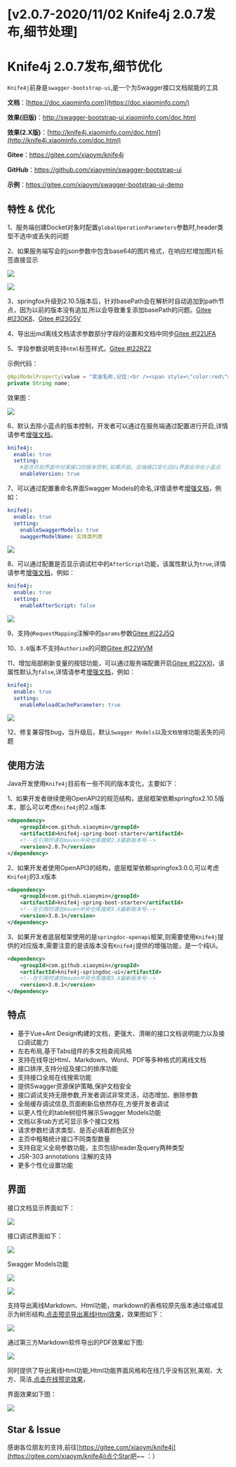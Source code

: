 # [v2.0.7-2020/11/02 Knife4j 2.0.7发布,细节处理]
# Knife4j 2.0.7发布,细节优化

`Knife4j`前身是`swagger-bootstrap-ui`,是一个为Swagger接口文档赋能的工具

**文档**：[https://doc.xiaominfo.com](https://doc.xiaominfo.com/)

**效果(旧版)**：http://swagger-bootstrap-ui.xiaominfo.com/doc.html

**效果(2.X版)**：[http://knife4j.xiaominfo.com/doc.html](http://knife4j.xiaominfo.com/doc.html)

**Gitee**：https://gitee.com/xiaoym/knife4j

**GitHub**：https://github.com/xiaoymin/swagger-bootstrap-ui

**示例**：https://gitee.com/xiaoym/swagger-bootstrap-ui-demo

## 特性 & 优化

1、服务端创建Docket对象时配置`globalOperationParameters`参数时,header类型不选中或丢失的问题

2、如果服务端写会的json参数中包含base64的图片格式，在响应栏增加图片标签直接显示

![](/images/blog/knife4j2.0.7/base1.png)

![](/images/blog/knife4j2.0.7/base2.png)

3、springfox升级到2.10.5版本后，针对basePath会在解析时自动追加到path节点，因为以前的版本没有追加,所以会导致重复添加basePath的问题。[Gitee #I230K8](https://gitee.com/xiaoym/knife4j/issues/I230K8)、[Gitee #I23G5V](https://gitee.com/xiaoym/knife4j/issues/I23G5V)

4、导出出md离线文档请求参数部分字段的设置和文档中同步[Gitee #I22UFA](https://gitee.com/xiaoym/knife4j/issues/I22UFA)

5、字段参数说明支持`html`标签样式。[Gitee #I22RZ2](https://gitee.com/xiaoym/knife4j/issues/I22RZ2)

示例代码：

```java
@ApiModelProperty(value = "奖金名称,记住:<br /><span style=\"color:red\">我很重要</span>",example = "MVP奖杯")
private String name;
```

效果图：

![](/images/blog/knife4j2.0.7/supporthtml.png)

6、默认去除小蓝点的版本控制，开发者可以通过在服务端通过配置进行开启,详情请参考[增强文档](https://doc.xiaominfo.com/knife4j/enhance.html)。

```yml
knife4j:
  enable: true
  setting:
	#是否开启界面中对某接口的版本控制,如果开启，后端接口变化后Ui界面会存在小蓝点
    enableVersion: true 
```

7、可以通过配置重命名界面Swagger Models的命名,详情请参考[增强文档](https://doc.xiaominfo.com/knife4j/enhance.html)，例如：

```yml
knife4j:
  enable: true
  setting:
    enableSwaggerModels: true
    swaggerModelName: 实体类列表
```

![](/images/blog/knife4j2.0.7/swaggerModelName.png)

8、可以通过配置是否显示调试栏中的`AfterScript`功能，该属性默认为`true`,详情请参考[增强文档](https://doc.xiaominfo.com/knife4j/enhance.html)，例如：

```yml
knife4j:
  enable: true
  setting:
    enableAfterScript: false
```

![](/images/blog/knife4j2.0.7/afterScript.png)

9、支持`@RequestMapping`注解中的`params`参数[Gitee #I22J5Q](https://gitee.com/xiaoym/knife4j/issues/I22J5Q)

10、`3.0`版本不支持`Authorize`的问题[Gitee #I22WVM](https://gitee.com/xiaoym/knife4j/issues/I22WVM)

11、增加局部刷新变量的按钮功能，可以通过服务端配置开启[Gitee #I22XXI](https://gitee.com/xiaoym/knife4j/issues/I22XXI)，该属性默认为`false`,详情请参考[增强文档](https://doc.xiaominfo.com/knife4j/enhance.html)，例如：

```yml
knife4j:
  enable: true
  setting:
    enableReloadCacheParameter: true
```

![](/images/blog/knife4j2.0.7/reloadparameter.png)

12、修复兼容性bug，当升级后，默认`Swagger Models`以及`文档管理`功能丢失的问题

## 使用方法

Java开发使用`Knife4j`目前有一些不同的版本变化，主要如下：

1、如果开发者继续使用OpenAPI2的规范结构，底层框架依赖springfox2.10.5版本，那么可以考虑`Knife4j`的2.x版本

```xml
<dependency>
    <groupId>com.github.xiaoymin</groupId>
    <artifactId>knife4j-spring-boot-starter</artifactId>
    <!--在引用时请在maven中央仓库搜索2.X最新版本号-->
    <version>2.0.7</version>
</dependency>
```

2、如果开发者使用OpenAPI3的结构，底层框架依赖springfox3.0.0,可以考虑`Knife4j`的3.x版本

```xml
<dependency>
    <groupId>com.github.xiaoymin</groupId>
    <artifactId>knife4j-spring-boot-starter</artifactId>
    <!--在引用时请在maven中央仓库搜索3.X最新版本号-->
    <version>3.0.1</version>
</dependency>
```

3、如果开发者底层框架使用的是`springdoc-openapi`框架,则需要使用`Knife4j`提供的对应版本,需要注意的是该版本没有`Knife4j`提供的增强功能，是一个纯Ui。

```xml
<dependency>
    <groupId>com.github.xiaoymin</groupId>
    <artifactId>knife4j-springdoc-ui</artifactId>
    <!--在引用时请在maven中央仓库搜索3.X最新版本号-->
    <version>3.0.1</version>
</dependency>
```

## 特点

- 基于Vue+Ant Design构建的文档，更强大、清晰的接口文档说明能力以及接口调试能力
- 左右布局,基于Tabs组件的多文档查阅风格
- 支持在线导出Html、Markdown、Word、PDF等多种格式的离线文档
- 接口排序,支持分组及接口的排序功能
- 支持接口全局在线搜索功能
- 提供Swagger资源保护策略,保护文档安全
- 接口调试支持无限参数,开发者调试非常灵活，动态增加、删除参数
- 全局缓存调试信息,页面刷新后依然存在,方便开发者调试
- 以更人性化的table树组件展示Swagger Models功能
- 文档以多tab方式可显示多个接口文档
- 请求参数栏请求类型、是否必填着颜色区分
- 主页中粗略统计接口不同类型数量
- 支持自定义全局参数功能，主页包括header及query两种类型
- JSR-303 annotations 注解的支持
- 更多个性化设置功能

## 界面

接口文档显示界面如下：

![](https://oscimg.oschina.net/oscnet/up-5b76509501c86174096f8b795d2aba8455b.png)

接口调试界面如下：

![](https://oscimg.oschina.net/oscnet/up-995a784219ea035cacd428d15d04e9cbcb3.png)

Swagger Models功能

![](https://oscimg.oschina.net/oscnet/up-98e1dbdf35ab957f5c05df126f9bae44ffd.png)

![](https://oscimg.oschina.net/oscnet/up-d9a030b06b76f9a4935205df453af149788.png)

支持导出离线Markdown、Html功能，markdown的表格较原先版本通过缩减显示为树形结构,[点击预览导出离线Html效果](https://doc.xiaominfo.com/html/knife4j-export-html.html)，效果图如下：

![](https://oscimg.oschina.net/oscnet/up-cfb2256485835e29a39f96eaaa60251e08c.png)

通过第三方Markdown软件导出的PDF效果如下图:

![](https://oscimg.oschina.net/oscnet/up-44bb80532b9767a33650e178809f612c3e7.png)

同时提供了导出离线Html功能,Html功能界面风格和在线几乎没有区别,美观、大方、简洁,[点击在线预览效果](https://doc.xiaominfo.com/Knife4j-Offline-Html.html)，

界面效果如下图：

![](https://oscimg.oschina.net/oscnet/up-4deb56c65774b4dc2ad54f5278f31e89a5d.png)

## Star & Issue

感谢各位朋友的支持,前往[https://gitee.com/xiaoym/knife4j](https://gitee.com/xiaoym/knife4j)点个Star吧~~ ：）
